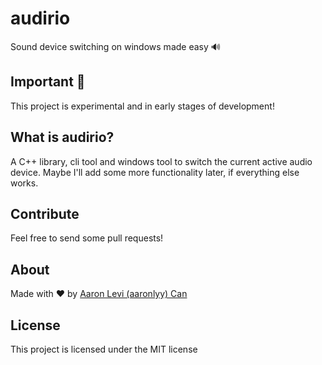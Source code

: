 # audirio
Sound device switching on windows made easy 🔊

## Important 🚧
This project is experimental and in early stages of development!

## What is audirio?
A C++ library, cli tool and windows tool to switch the current active audio device.
Maybe I'll add some more functionality later, if everything else works.

## Contribute
Feel free to send some pull requests!

## About
Made with ♥️ by [Aaron Levi (aaronlyy) Can](https://github.com/aaronlyy)


## License
This project is licensed under the MIT license